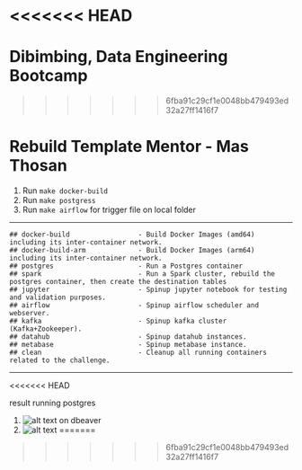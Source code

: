 <<<<<<< HEAD
=======
# Dibimbing, Data Engineering Bootcamp
>>>>>>> 6fba91c29cf1e0048bb479493ed32a27ff1416f7
# Rebuild Template Mentor - Mas Thosan 

1. Run `make docker-build`
2. Run `make postgress`
3. Run `make airflow` for trigger file on local folder

---
```
## docker-build                 - Build Docker Images (amd64) including its inter-container network.
## docker-build-arm             - Build Docker Images (arm64) including its inter-container network.
## postgres                     - Run a Postgres container
## spark                        - Run a Spark cluster, rebuild the postgres container, then create the destination tables
## jupyter                      - Spinup jupyter notebook for testing and validation purposes.
## airflow                      - Spinup airflow scheduler and webserver.
## kafka                        - Spinup kafka cluster (Kafka+Zookeeper).
## datahub                      - Spinup datahub instances.
## metabase                     - Spinup metabase instance.
## clean                        - Cleanup all running containers related to the challenge.
```

---
<<<<<<< HEAD

result 
running postgres
1. ![alt text](<WhatsApp Image 2024-07-10 at 14.07.59_6caab260.jpg>)
on dbeaver
2. ![alt text](<WhatsApp Image 2024-07-10 at 14.07.41_8cd9abc7.jpg>)
=======
>>>>>>> 6fba91c29cf1e0048bb479493ed32a27ff1416f7
